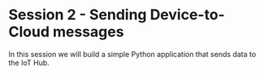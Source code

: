 Session 2 - Sending Device-to-Cloud messages
============================================

In this session we will build a simple Python application that sends data to the IoT Hub.